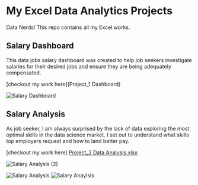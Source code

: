 # My Excel Data Analytics Projects

Data Nerds! This repo contains all my Excel works.

## Salary Dashboard
This data jobs salary dashboard was created to help job seekers investigate salaries for their desired jobs and ensure they are being adequately compensated. 

[checkout my work here](Project_1 Dashboard)

![Salary Dashboard](https://github.com/user-attachments/assets/dc8facaf-24f3-41c1-8985-5c5baa9e9a72)

## Salary Analysis
As job seeker, I am always surprised by the lack of data exploring the most optimal skills in the data science market. I set out to understand what skills top employers request and how to land better pay.

[checkout my work here] [Project_2 Data Analysis.xlsx](https://github.com/user-attachments/files/20944436/Project_2.Analysis.xlsx)

![Salary Analysis (2)](https://github.com/user-attachments/assets/fda6b9e5-8ba7-45ff-bfb1-fe522aabff39)

![Salary Analysis](https://github.com/user-attachments/assets/49dcc49b-42c2-45f3-900c-5d4c9dbdaa12)
![Salary Anaylsis](https://github.com/user-attachments/assets/7318c105-37be-4857-b268-cdbf98ec6c6e)
